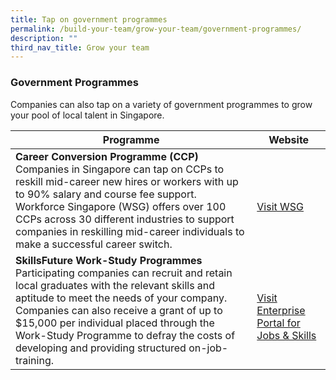 ```yaml
---
title: Tap on government programmes
permalink: /build-your-team/grow-your-team/government-programmes/
description: ""
third_nav_title: Grow your team
---
```

### Government Programmes

Companies can also tap on a variety of government programmes to grow your pool of local talent in Singapore.

| Programme | Website | 
| -------- | -------- | 
|    **Career Conversion Programme (CCP)**<br>Companies in Singapore can tap on CCPs to reskill mid-career new hires or workers with up to 90% salary and course fee support. Workforce Singapore (WSG) offers over 100 CCPs across 30 different industries to support companies in reskilling mid-career individuals to make a successful career switch.  | <br> [Visit WSG](https://www.wsg.gov.sg/home/employers-industry-partners/workforce-development-job-redesign/career-conversion-programmes-employers)   | 
| **SkillsFuture Work-Study Programmes**<br>Participating companies can recruit and retain local graduates with the relevant skills and aptitude to meet the needs of your company. Companies can also receive a grant of up to $15,000 per individual placed through the Work-Study Programme to defray the costs of developing and providing structured on-job-training. | <br>[Visit Enterprise Portal for Jobs &amp; Skills](https://programmes.enterprisejobskills.gov.sg/WorkStudyEmployerProgrammes/Programme_Summary.aspx)|